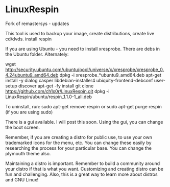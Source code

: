 # LinuxRespin
Fork of remastersys - updates

This tool is used to backup your image, create distributions, create live cd/dvds.
install respin

If you are using Ubuntu - you need to install xresprobe. There are debs in the Ubuntu folder. Alternately:

wget http://security.ubuntu.com/ubuntu/pool/universe/x/xresprobe/xresprobe_0.4.24ubuntu9_amd64.deb
dpkg -i xresprobe_*ubuntu9_amd64.deb
apt-get install -y dialog casper libdebian-installer4 ubiquity-frontend-debconf user-setup discover
apt-get -fy install
git clone https://github.com/ch1x0r/LinuxRespin.git
dpkg -i LinuxRespin/ubuntu/respin_1.1.0-1_all.deb

To uninstall, run:
sudo apt-get remove respin
or sudo apt-get purge respin 
(if you are using sudo)

There is a gui available. I will post this soon. 
Using the gui, you can change the boot screen. 

Remember, if you are creating a distro for public use, to use your own trademarked icons for the menu, etc. 
You can change these easily by researching the process for your particular base. 
You can change the plymouth theme also.

Maintaining a distro is important. 
Remember to build a community around your distro if that is what you want.
Customizing and creating distro can be fun and challenging. Also, this is a great way to learn more about distros and GNU Linux!




